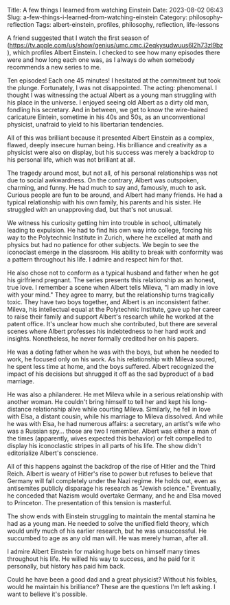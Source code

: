 Title: A few things I learned from watching Einstein
Date: 2023-08-02 06:43
Slug: a-few-things-i-learned-from-watching-einstein
Category: philosophy-reflection
Tags: albert-einstein, profiles, philosophy, reflection, life-lessons

A friend suggested that I watch the first season of (https://tv.apple.com/us/show/genius/umc.cmc.i2eqkysudwuus6l2h73zl9bz), which profiles Albert Einstein. I checked to see how many episodes there were and how long each one was, as I always do when somebody recommends a new series to me. 

Ten episodes! Each one 45 minutes! I hesitated at the commitment but took the plunge. Fortunately, I was not disappointed. The acting: phenomenal. I thought I was witnessing the actual Albert as a young man struggling with his place in the universe. I enjoyed seeing old Albert as a dirty old man, fondling his secretary. And in between, we get to know the wire-haired caricature Eintein, sometime in his 40s and 50s, as an unconventional physicist, unafraid to yield to his libertarian tendencies. 

All of this was brilliant because it presented Albert Einstein as a complex, flawed, deeply insecure human being. His brilliance and creativity as a physicist were also on display, but his success was merely a backdrop to his personal life, which was not brilliant at all.

The tragedy around most, but not all, of his personal relationships was not due to social awkwardness. On the contrary, Albert was outspoken, charming, and funny. He had much to say and, famously, much to ask. Curious people are fun to be around, and Albert had many friends. He had a typical relationship with his own family, his parents and his sister. He struggled with an unapproving dad, but that's not unusual.  

We witness his curiosity getting him into trouble in school, ultimately leading to expulsion. He had to find his own way into college, forcing his way to the Polytechnic Institute in Zurich, where he excelled at math and physics but had no patience for other subjects. We begin to see the iconoclast emerge in the classroom. His ability to break with conformity was a pattern throughout his life. I admire and respect him for that.

He also chose not to conform as a typical husband and father when he got his girlfriend pregnant. The series presents this relationship as an honest, true love. I remember a scene when Albert tells Mileva, "I am madly in love with your mind." They agree to marry, but the relationship turns tragically toxic. They have two boys together, and Albert is an inconsistent father. Mileva, his intellectual equal at the Polytechnic Institute, gave up her career to raise their family and support Albert's research while he worked at the patent office. It's unclear how much she contributed, but there are several scenes where Albert professes his indebtedness to her hard work and insights. Nonetheless, he never formally credited her on his papers. 

He was a doting father when he was with the boys, but when he needed to work, he focused only on his work. As his relationship with Mileva soured, he spent less time at home, and the boys suffered. Albert recognized the impact of his decisions but shrugged it off as the sad byproduct of a bad marriage.

He was also a philanderer. He met Mileva while in a serious relationship with another woman. He couldn't bring himself to tell her and kept his long-distance relationship alive while courting Mileva. Similarly, he fell in love with Elsa, a distant cousin, while his marriage to Mileva dissolved. And while he was with Elsa, he had numerous affairs: a secretary, an artist's wife who was a Russian spy... those are two I remember. Albert was either a man of the times (apparently, wives expected this behavior) or felt compelled to display his iconoclastic stripes in all parts of his life. The show didn't editorialize Albert's conscience. 

All of this happens against the backdrop of the rise of Hitler and the Third Reich. Albert is weary of Hitler's rise to power but refuses to believe that Germany will fall completely under the Nazi regime. He holds out, even as antisemites publicly disparage his research as "Jewish science." Eventually, he conceded that Nazism would overtake Germany, and he and Elsa moved to Princeton. The presentation of this tension is masterful. 

The show ends with Einstein struggling to maintain the mental stamina he had as a young man. He needed to solve the unified field theory, which would unify much of his earlier research, but he was unsuccessful. He succumbed to age as any old man will. He was merely human, after all. 

I admire Albert Einstein for making huge bets on himself many times throughout his life. He willed his way to success, and he paid for it personally, but history has paid him back. 

Could he have been a good dad and a great physicist? Without his foibles, would he maintain his brilliance? These are the questions I'm left asking. I want to believe it's possible.